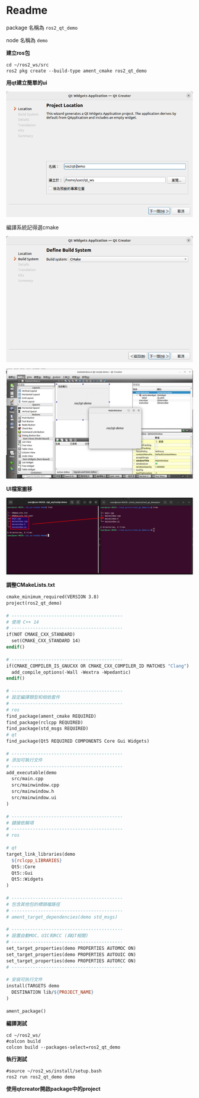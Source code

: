 # Readme

package 名稱為 `ros2_qt_demo`

node 名稱為 `demo`



**建立ros包**

```shell
cd ~/ros2_ws/src
ros2 pkg create --build-type ament_cmake ros2_qt_demo
```



**用qt建立簡單的ui**

![image-20230524101307336](pic/readme/image-20230524101307336.png)

編譯系統記得選cmake

![image-20230524100800867](pic/readme/image-20230524100800867.png)



![image-20230524101719779](pic/readme/image-20230524101719779.png)



**UI檔案搬移**

![image-20230524111535853](pic/readme/image-20230524111535853.png)



**調整CMakeLists.txt**



```makefile
cmake_minimum_required(VERSION 3.8)
project(ros2_qt_demo)

# ------------------------------------------
# 使用 C++ 14
# ------------------------------------------
if(NOT CMAKE_CXX_STANDARD)
  set(CMAKE_CXX_STANDARD 14)
endif()

# ------------------------------------------
if(CMAKE_COMPILER_IS_GNUCXX OR CMAKE_CXX_COMPILER_ID MATCHES "Clang")
  add_compile_options(-Wall -Wextra -Wpedantic)
endif()

# ------------------------------------------
# 設定編譯類型和相依套件 
# ------------------------------------------
# ros
find_package(ament_cmake REQUIRED)
find_package(rclcpp REQUIRED)
find_package(std_msgs REQUIRED)
# qt
find_package(Qt5 REQUIRED COMPONENTS Core Gui Widgets)

# ------------------------------------------
# 添加可執行文件 
# ------------------------------------------
add_executable(demo 
  src/main.cpp
  src/mainwindow.cpp
  src/mainwindow.h
  src/mainwindow.ui
)

# ------------------------------------------
# 鏈接依賴項
# ------------------------------------------
# ros

# qt
target_link_libraries(demo 
  ${rclcpp_LIBRARIES} 
  Qt5::Core 
  Qt5::Gui
  Qt5::Widgets
)

# ------------------------------------------
# 包含其他包的標頭檔路徑
# ------------------------------------------
# ament_target_dependencies(demo std_msgs)

# ------------------------------------------
# 設置自動MOC、UIC和RCC (與QT相關)
# ------------------------------------------
set_target_properties(demo PROPERTIES AUTOMOC ON)
set_target_properties(demo PROPERTIES AUTOUIC ON)
set_target_properties(demo PROPERTIES AUTORCC ON)
# ------------------------------------------

# 安装可执行文件
install(TARGETS demo
  DESTINATION lib/${PROJECT_NAME}
)

ament_package()

```



**編譯測試**

```shell
cd ~/ros2_ws/
#colcon build
colcon build --packages-select=ros2_qt_demo
```



**執行測試**

```shell
#source ~/ros2_ws/install/setup.bash
ros2 run ros2_qt_demo demo
```



**使用qtcreator開啟package中的project**



